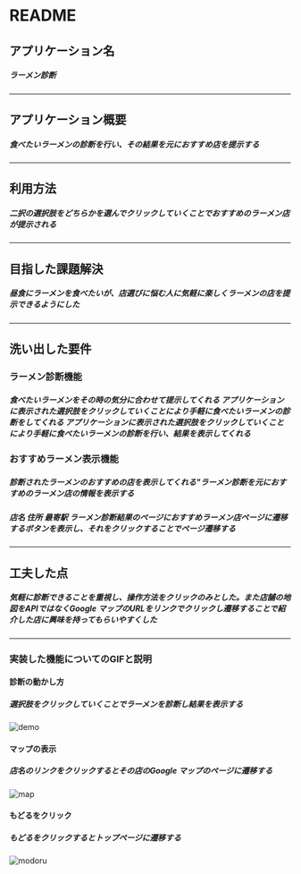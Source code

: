 # README


## アプリケーション名
##### ラーメン診断
----------------------------------------------------------------------------------------------------------
## アプリケーション概要
##### 食べたいラーメンの診断を行い、その結果を元におすすめ店を提示する
----------------------------------------------------------------------------------------------------------
## 利用方法
##### 二択の選択肢をどちらかを選んでクリックしていくことでおすすめのラーメン店が提示される
----------------------------------------------------------------------------------------------------------
## 目指した課題解決	
##### 昼食にラーメンを食べたいが、店選びに悩む人に気軽に楽しくラーメンの店を提示できるようにした
----------------------------------------------------------------------------------------------------------
## 洗い出した要件
### ラーメン診断機能
##### 食べたいラーメンをその時の気分に合わせて提示してくれる アプリケーションに表示された選択肢をクリックしていくことにより手軽に食べたいラーメンの診断をしてくれる アプリケーションに表示された選択肢をクリックしていくことにより手軽に食べたいラーメンの診断を行い、結果を表示してくれる
### おすすめラーメン表示機能
##### 診断されたラーメンのおすすめの店を表示してくれる"ラーメン診断を元におすすめのラーメン店の情報を表示する
##### 店名 住所 最寄駅 ラーメン診断結果のページにおすすめラーメン店ページに遷移するボタンを表示し、それをクリックすることでページ遷移する
----------------------------------------------------------------------------------------------------------
## 工夫した点
##### 気軽に診断できることを重視し、操作方法をクリックのみとした。また店舗の地図をAPIではなくGoogle マップのURLをリンクでクリックし遷移することで紹介した店に興味を持ってもらいやすくした
----------------------------------------------------------------------------------------------------------
### 実装した機能についてのGIFと説明
#### 診断の動かし方
##### 選択肢をクリックしていくことでラーメンを診断し結果を表示する
![demo](https://user-images.githubusercontent.com/73880312/104146378-d9c7f380-540d-11eb-8419-fc77b8e3c5db.gif)

#### マップの表示
##### 店名のリンクをクリックするとその店のGoogle マップのページに遷移する
![map](https://user-images.githubusercontent.com/73880312/104146387-e1879800-540d-11eb-90db-405541399f86.gif)

#### もどるをクリック
##### もどるをクリックするとトップページに遷移する
![modoru](https://user-images.githubusercontent.com/73880312/104147332-2cef7580-5411-11eb-827f-9f51ed97a142.gif)
